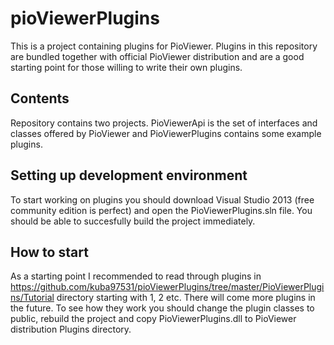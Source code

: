 # pioViewerPlugins

This is a project containing plugins for PioViewer.
Plugins in this repository are bundled together with official PioViewer distribution and
are a good starting point for those willing to write their own plugins.

## Contents

Repository contains two projects. PioViewerApi is the set of interfaces and classes offered by PioViewer and PioViewerPlugins contains some example plugins.

## Setting up development environment

To start working on plugins you should download Visual Studio 2013 (free community edition is perfect) and open the PioViewerPlugins.sln file.
You should be able to succesfully build the project immediately.

## How to start

As a starting point I recommended to read through plugins in https://github.com/kuba97531/pioViewerPlugins/tree/master/PioViewerPlugins/Tutorial directory
starting with 1, 2 etc. There will come more plugins in the future.
To see how they work you should change the plugin classes to public, rebuild the project and copy PioViewerPlugins.dll to PioViewer distribution Plugins directory.
